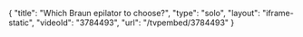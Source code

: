 {
    "title": "Which Braun epilator to choose?",
    "type": "solo",
    "layout": "iframe-static",
    "videoId": "3784493",
    "url": "\/tvpembed\/3784493"
}